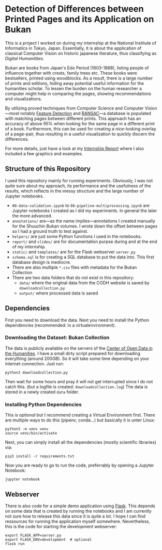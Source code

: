 # Detection of Differences between Printed Pages and its Application on Bukan

This is a project I worked on during my internship at the National Institute of Informatics in Tokyo, Japan. Essentially, it is about the application of classical Computer Vision on historic japanese literature, thus classifying as *Digital Humanitites*.

Bukan are books from Japan's Edo Period (1603-1868), listing people of influence together with crests, family trees etc. These books were bestsellers, printed using woodblocks. As a result, there is a large number of prints and editions, hiding away potential useful information for the humanities scholar. To lessen the burden on the human researcher a computer might help in comparing the pages, showing recommendations and visualizations.

By utilizing proved techniques from Computer Science and Computer Vision—most notably [Feature Detection](https://en.wikipedia.org/wiki/Feature_detection_(computer_vision)) and [RANSAC](https://en.wikipedia.org/wiki/Random_sample_consensus)—a database is populated with matching pages between different prints. This approach has an accuracy of above 95% when looking for the same page in a different print of a book. Furthermore, this can be used for creating a nice-looking overlay of a page-pair, thus resulting in a useful visualization to quickly discern the differences.

For more details, just have a look at my [Internship Report](InternshipReport.pdf) where I also included a few graphics and examples.

## Structure of this Repository

I used this repository mainly for running experiments. Obviously, I was not quite sure about my approach, its performance and the usefulness of the results, which reflects in the messy structure and the large number of Jupyter notebooks.

* `00-data-validation.ipynb` to `08-pipeline-multiprocessing.ipynb` are Jupyter notebooks I created as I did my experiments. In general the later the more advanced.
* `annotations/` are—as the name implies—annotations I created manually for the Shuuchin Bukan volumes. I wrote down the offset between pages so I had a ground truth to test against.
* `helpers/` are just some Python functions I used in the notebooks.
* `report/` and `slides/` are for documentation purpse during and at the end of my internship.
* `static/` and `templates/` are for the Flask webserver `server.py`
* `schema.sql` is for creating a SQL database to put the data into. This first database design is mediocre.
* There are also multiple `*.csv` files with metadata for the Bukan Collection
* There are two data folders that do not exist in this repository:
    * `data/` where the original data from the CODH website is saved by `downloadcollection.py`
    * `output/` where processed data is saved

## Dependencies

First you need to download the data. Next you need to install the Python dependencies (recommended: in a virtualenvironment).

### Downloading the Dataset: Bukan Collection

The data is publicly available on the servers of the [Center of Open Data in the Humanities](http://codh.rois.ac.jp/). I have a small dirty script prepared for downloading everything (around 200GB). So it will take some time depending on your internet connection. Just run:

```
python3 downloadcollection.py
```

Then wait for some hours and pray it will not get interrupted since I do not catch this. (but a logfile is created: `downloadcollection.log`) The data is stored in a newly created `data` folder.

### Installing Python Dependencies

This is *optional* but I recommend creating a Virtual Environment first. There are multiple ways to do this (pipenv, conda…) but basically it is unter Linux:

```
python3 -m venv venv
source venv/bin/activate
```

Next, you can simply install all the dependencies (mostly scientific libraries) via:

```
pip3 install -r requirements.txt
```

Now you are ready to go to run the code, preferrably by opening a Jupyter Notebook:

```
jupyter notebook
```

## Webserver

There is also code for a simple demo application using [Flask](https://flask.palletsprojects.com/). This depends on some data that is created by running the notebooks and I am currently not sure how to release this data since it is quite a lot. I hope I can find ressources for running the application myself somewhere. Nevertheless, this is the code for starting the development webserver:

```
export FLASK_APP=server.py
export FLASK_ENV=development  # optional
flask run
```